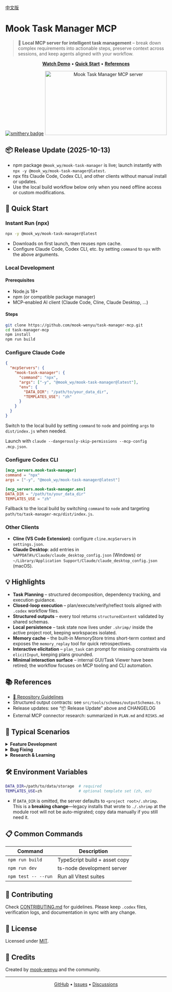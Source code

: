[中文版](README.md)

# Mook Task Manager MCP

> 🤖 **Local MCP server for intelligent task management** – break down complex requirements into actionable steps, preserve context across sessions, and keep agents aligned with your workflow.

<div align="center">

**[Watch Demo](https://www.youtube.com/watch?v=Arzu0lV09so)** • **[Quick Start](#-quick-start)** • **[References](#-references)**

[![smithery badge](https://smithery.ai/badge/@mook-wenyu/task-manager-mcp)](https://smithery.ai/server/@mook-wenyu/task-manager-mcp)
<a href="https://glama.ai/mcp/servers/@mook-wenyu/task-manager-mcp"><img width="380" height="200" src="https://glama.ai/mcp/servers/@mook-wenyu/task-manager-mcp/badge" alt="Mook Task Manager MCP server" /></a>

</div>

## 📦 Release Update (2025-10-13)
- npm package `@mook_wy/mook-task-manager` is live; launch instantly with `npx -y @mook_wy/mook-task-manager@latest`.
- npx fits Claude Code, Codex CLI, and other clients without manual install or updates.
- Use the local build workflow below only when you need offline access or custom modifications.

## 🚀 Quick Start

### Instant Run (npx)
```bash
npx -y @mook_wy/mook-task-manager@latest
```
- Downloads on first launch, then reuses npm cache.
- Configure Claude Code, Codex CLI, etc. by setting `command` to `npx` with the above arguments.

### Local Development

#### Prerequisites
- Node.js 18+
- npm (or compatible package manager)
- MCP-enabled AI client (Claude Code, Cline, Claude Desktop, ...)

#### Steps
```bash
git clone https://github.com/mook-wenyu/task-manager-mcp.git
cd task-manager-mcp
npm install
npm run build
```

### Configure Claude Code
```json
{
  "mcpServers": {
    "mook-task-manager": {
      "command": "npx",
      "args": ["-y", "@mook_wy/mook-task-manager@latest"],
      "env": {
        "DATA_DIR": "/path/to/your_data_dir",
        "TEMPLATES_USE": "zh"
      }
    }
  }
}
```
Switch to the local build by setting `command` to `node` and pointing `args` to `dist/index.js` when needed.

Launch with `claude --dangerously-skip-permissions --mcp-config .mcp.json`.

### Configure Codex CLI
```toml
[mcp_servers.mook-task-manager]
command = "npx"
args = ["-y", "@mook_wy/mook-task-manager@latest"]

[mcp_servers.mook-task-manager.env]
DATA_DIR = "/path/to/your_data_dir"
TEMPLATES_USE = "zh"
```
Fallback to the local build by switching `command` to `node` and targeting `path/to/task-manager-mcp/dist/index.js`.

### Other Clients
- **Cline (VS Code Extension)**: configure `cline.mcpServers` in `settings.json`.
- **Claude Desktop**: add entries in `%APPDATA%/Claude/claude_desktop_config.json` (Windows) or `~/Library/Application Support/Claude/claude_desktop_config.json` (macOS).

## 💡 Highlights
- **Task Planning** – structured decomposition, dependency tracking, and execution guidance.
- **Closed-loop execution** – plan/execute/verify/reflect tools aligned with `.codex` workflow files.
- **Structured outputs** – every tool returns `structuredContent` validated by shared schemas.
- **Local persistence** – task state now lives under `.shrimp/` inside the active project root, keeping workspaces isolated.
- **Memory cache** – the built-in MemoryStore trims short-term context and exposes the `memory_replay` tool for quick retrospectives.
- **Interactive elicitation** – `plan_task` can prompt for missing constraints via `elicitInput`, keeping plans grounded.
- **Minimal interaction surface** – internal GUI/Task Viewer have been retired; the workflow focuses on MCP tooling and CLI automation.
## 📚 References
- [📝 Repository Guidelines](AGENTS.md)
- Structured output contracts: see `src/tools/schemas/outputSchemas.ts`
- Release updates: see “📦 Release Update” above and CHANGELOG
- External MCP connector research: summarized in `PLAN.md` and `RISKS.md`

## 🎯 Typical Scenarios
<details>
<summary><b>Feature Development</b></summary>

```
Plan: "plan task: add user authentication with JWT"
Execute: "execute task"
```
</details>

<details>
<summary><b>Bug Fixing</b></summary>

```
Plan: "plan task: fix memory leak"
Continuous: "continuous mode"
```
</details>

<details>
<summary><b>Research & Learning</b></summary>

```
Research: "research: compare React vs Vue"
Plan: "plan task: migrate component"
```
</details>

## 🛠️ Environment Variables
```bash
DATA_DIR=/path/to/data/storage  # required
TEMPLATES_USE=zh                # optional template set (zh, en)
```
- If `DATA_DIR` is omitted, the server defaults to `<project root>/.shrimp`. This is a **breaking change**—legacy installs that wrote to `./.shrimp` at the module root will not be auto-migrated; copy data manually if you still need it.

## 📋 Common Commands
| Command | Description |
|---------|-------------|
| `npm run build` | TypeScript build + asset copy |
| `npm run dev` | ts-node development server |
| `npm test -- --run` | Run all Vitest suites |

## 🤝 Contributing

Check [CONTRIBUTING.md](CONTRIBUTING.md) for guidelines. Please keep `.codex` files, verification logs, and documentation in sync with any change.

## 📄 License
Licensed under [MIT](LICENSE).

## 🌟 Credits
Created by [mook-wenyu](https://github.com/mook-wenyu) and the community.

---

<p align="center">
  <a href="https://github.com/mook-wenyu/task-manager-mcp">GitHub</a> •
  <a href="https://github.com/mook-wenyu/task-manager-mcp/issues">Issues</a> •
  <a href="https://github.com/mook-wenyu/task-manager-mcp/discussions">Discussions</a>
</p>

